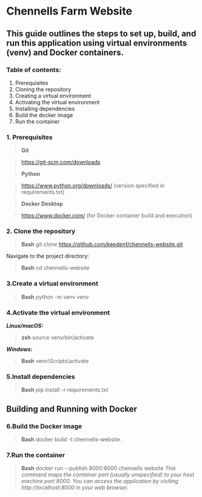 # Chennells Farm Website

## This guide outlines the steps to set up, build, and run this application using virtual environments (venv) and Docker containers.

### Table of contents:
1. Prerequisites
2. Cloning the repository
3. Creating a virtual environment
4. Activating the virtual environment
5. Installing dependencies
6. Build the docker image
7. Run the container

### 1. Prerequisites

> **Git**

> https://git-scm.com/downloads

> **Python**

> https://www.python.org/downloads/ (version specified in requirements.txt)

> **Docker Desktop**

> https://www.docker.com/ (for Docker container build and execution)

### 2. Clone the repository

> **Bash**
> git clone https://github.com/keedenf/chennells-website.git

Navigate to the project directory:
> **Bash**
> cd chennells-website

### 3.Create a virtual environment

> **Bash**
> python -m venv venv

### 4.Activate the virtual environment

_**Linux/macOS:**_
> **zsh**
> source venv/bin/activate

_**Windows:**_
> **Bash**
> venv\Scripts\activate

### 5.Install dependencies

> **Bash**
> pip install -r requirements.txt

## Building and Running with Docker

### 6.Build the Docker image

> **Bash**
> docker build -t chennells-website .

### 7.Run the container

> **Bash**
> docker run --publish 8000:8000 chennells website
_This command maps the container port (usually unspecified) to your host machine port 8000. You can access the application by visiting http://localhost:8000 in your web browser._
